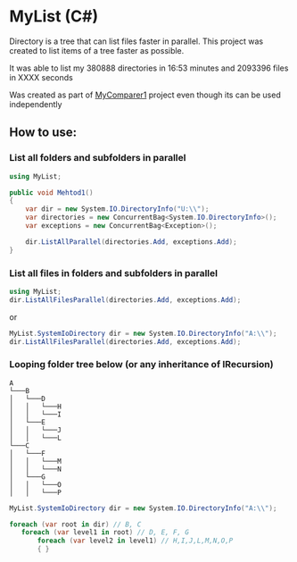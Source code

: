# MyList (C#)

Directory is a tree that can list files faster in parallel.
This project was created to list items of a tree faster as possible.

It was able to list my 380888 directories in 16:53 minutes and 2093396 files in XXXX seconds

Was created as part of [MyComparer1](https://github.com/vinils/MyComparer1) project even though its can be used independently

## How to use:

### List all folders and subfolders in parallel

```csharp
using MyList;

public void Mehtod1()
{
    var dir = new System.IO.DirectoryInfo("U:\\");
    var directories = new ConcurrentBag<System.IO.DirectoryInfo>();
    var exceptions = new ConcurrentBag<Exception>();

    dir.ListAllParallel(directories.Add, exceptions.Add);
}
```

### List all files in folders and subfolders in parallel

```csharp
using MyList;
dir.ListAllFilesParallel(directories.Add, exceptions.Add);
```
 or
```csharp
MyList.SystemIoDirectory dir = new System.IO.DirectoryInfo("A:\\"); 
dir.ListAllFilesParallel(directories.Add, exceptions.Add);
```

### Looping folder tree below (or any inheritance of IRecursion)
```
A
└───B
│   └───D
│   │   └───H
│   │   └───I
│   └───E
│   │   └───J
│   │   └───L
└───C
│   └───F
│   │   └───M
│   │   └───N
│   └───G
│   │   └───O
│   │   └───P
```

 ```csharp
MyList.SystemIoDirectory dir = new System.IO.DirectoryInfo("A:\\"); 

foreach (var root in dir) // B, C
    foreach (var level1 in root) // D, E, F, G
        foreach (var level2 in level1) // H,I,J,L,M,N,O,P
        { }
```

